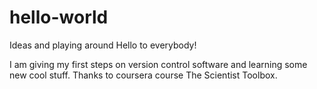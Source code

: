 # hello-world
Ideas and playing around
Hello to everybody!

I am giving my first steps on version control software and learning some new cool stuff. 
Thanks to coursera course The Scientist Toolbox.

